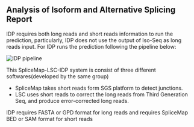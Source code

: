 ## Analysis of Isoform and Alternative Splicing Report

IDP requires both long reads and short reads information to run the prediction, particularly, IDP does not use the output of Iso-Seq as long reads input. For IDP runs the prediction following the pipeline below:

![IDP pipeline](https://raw.githubusercontent.com/whappycoffee/whappycoffee-markdown/master/IDP-pipeline.png)

This SpliceMap-LSC-IDP system is consist of three different softwares(developed by the same group)
* SpliceMap takes short reads form SGS platform to detect junctions. 
* LSC uses short reads to correct the long reads from Third Generation Seq, and produce error-corrected long reads.

IDP requires FASTA or GPD format for long reads and requires SpliceMap BED or SAM format for short reads
